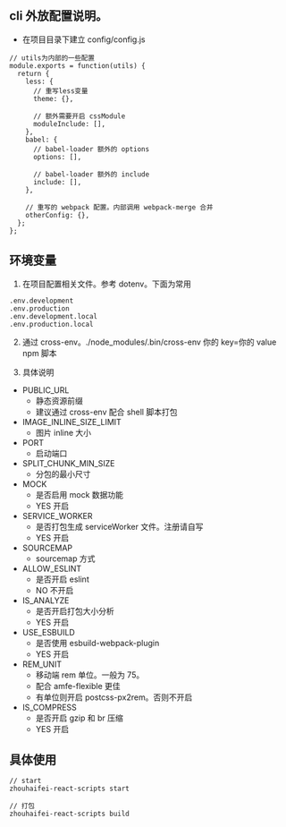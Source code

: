 ## cli 外放配置说明。

- 在项目目录下建立 config/config.js

```
// utils为内部的一些配置
module.exports = function(utils) {
  return {
    less: {
      // 重写less变量
      theme: {},

      // 额外需要开启 cssModule
      moduleInclude: [],
    },
    babel: {
      // babel-loader 额外的 options
      options: [],

      // babel-loader 额外的 include
      include: [],
    },

    // 重写的 webpack 配置。内部调用 webpack-merge 合并
    otherConfig: {},
  };
};
```

## 环境变量

1. 在项目配置相关文件。参考 dotenv。下面为常用

```
.env.development
.env.production
.env.development.local
.env.production.local
```

2. 通过 cross-env。./node_modules/.bin/cross-env 你的 key=你的 value npm 脚本

3. 具体说明

- PUBLIC_URL
  - 静态资源前缀
  - 建议通过 cross-env 配合 shell 脚本打包
- IMAGE_INLINE_SIZE_LIMIT
  - 图片 inline 大小
- PORT
  - 启动端口
- SPLIT_CHUNK_MIN_SIZE
  - 分包的最小尺寸
- MOCK
  - 是否启用 mock 数据功能
  - YES 开启
- SERVICE_WORKER
  - 是否打包生成 serviceWorker 文件。注册请自写
  - YES 开启
- SOURCEMAP
  - sourcemap 方式
- ALLOW_ESLINT
  - 是否开启 eslint
  - NO 不开启
- IS_ANALYZE
  - 是否开启打包大小分析
  - YES 开启
- USE_ESBUILD
  - 是否使用 esbuild-webpack-plugin
  - YES 开启
- REM_UNIT
  - 移动端 rem 单位。一般为 75。
  - 配合 amfe-flexible 更佳
  - 有单位则开启 postcss-px2rem。否则不开启
- IS_COMPRESS
  - 是否开启 gzip 和 br 压缩
  - YES 开启

## 具体使用

```
// start
zhouhaifei-react-scripts start

// 打包
zhouhaifei-react-scripts build
```
